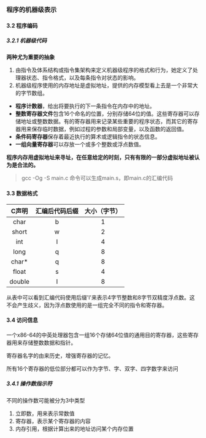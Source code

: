 ### 程序的机器级表示

#### 3.2 程序编码

##### 3.2.1 机器级代码

**两种尤为重要的抽象**  

1. 由指令及体系结构或指令集架构来定义机器级程序的格式和行为，她定义了处理器状态、指令格式，以及每条指令对状态的影响。
2. 机器级程序使用的内存地址是虚拟地址，提供的内存模型看上去是一个非常大的字节数组。

- **程序计数器**，给出将要执行的下一条指令在内存中的地址。
- **整数寄存器文件**包含16个命名的位置，分别存储64位的值。这些寄存器可以存储地址或整数数据。有的寄存器用来记录某些重要的程序状态，而其它的寄存器用来保存临时数据，例如过程的参数和局部变量，以及函数的返回值。
- **条件码寄存器**保存着最近执行的算术或逻辑指令的状态信息。
- **一组向量寄存器**可以存放一个或多个整数或浮点数值。

**程序内存用虚拟地址来寻址，在任意给定的时刻，只有有限的一部分虚拟地址被认为是合法的。**

> gcc -Og -S main.c  命令可以生成main.s，即main.c的汇编代码

#### 3.3 数据格式


| C声明  | 汇编后代码后缀 | 大小（字节） |
| :----: | :------------: | :----------: |
|  char  |       b        |      1       |
| short  |       w        |      2       |
|  int   |       l        |      4       |
|  long  |       q        |      8       |
| char*  |       q        |      8       |
| float  |       s        |      4       |
| double |       l        |      8       |

从表中可以看到汇编代码使用后缀'l'来表示4字节整数和8字节双精度浮点数。这不会产生歧义，因为浮点数使用的是一组完全不同的指令和寄存器。

#### 3.4 访问信息

一个x86-64的中英处理器包含一组16个存储64位值的通用目的寄存器，这些寄存器用来存储整数数据和指针。

寄存器名字的由来历史，增强寄存器的记忆。

所有16个寄存器的低位部分都可以作为字节、字、双字、四字数字来访问

##### 3.4.1 操作数指示符

不同的操作数可能被分为3中类型

1. 立即数，用来表示常数值
2. 寄存器，表示某个寄存器的内容
3. 内存引用，根据计算出来的地址访问某个内存位置